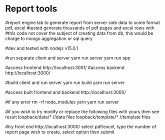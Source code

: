 # Report tools
#report engine lab to generate report from server side data to some format pdf, excel 
#tested generate thousands of pdf pages and excel rows with
#this code not cover the subject of creating data from db, this would be charge to mongo aggregation or sql query

#dev and tested with nodejs v15.0.1

#run separate client and server 
yarn run server 
yarn run app 

#access frontend 
http://localhost:3001/
#access backend 
http://localhost:3000/


#build client and run server
yarn run build
yarn run server 

#access built frontend and backend 
http://localhost:3000/

#if any error
rm -rf node_modules
yarn 
yarn run server

#if you wish to try modify or replace the following files with yours then see result
loopback/data/* //data files
loopback/template/* //template files

#try front end
http://localhost:3000/
select pdf/excel, type the number of report page wish to create, select option then submit
